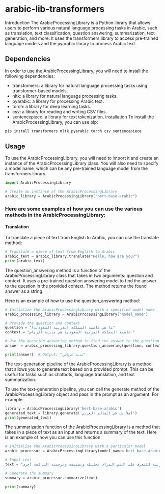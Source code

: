 # arabic-lib-transformers
Introduction
The ArabicProcessingLibrary is a Python library that allows users to perform various natural language processing tasks in Arabic, such as translation, text classification, question answering, summarization, text generation, and more. It uses the transformers library to access pre-trained language models and the pyarabic library to process Arabic text.

## Dependencies
In order to use the ArabicProcessingLibrary, you will need to install the following dependencies:

* transformers: a library for natural language processing tasks using transformer-based models.
* nltk: a library for natural language processing tasks.
* pyarabic: a library for processing Arabic text.
* torch: a library for deep learning tasks.
* csv: a library for reading and writing CSV files.
* sentencepiece: a library for text tokenization.
Installation
To install the ArabicProcessingLibrary, you can use pip:

```sh
pip install transformers nltk pyarabic torch csv sentencepiece
```

## Usage
To use the ArabicProcessingLibrary, you will need to import it and create an instance of the ArabicProcessingLibrary class. You will also need to specify a model name, which can be any pre-trained language model from the transformers library.
```python
import ArabicProcessingLibrary

# Create an instance of the ArabicProcessingLibrary
arabic_library = ArabicProcessingLibrary("bert-base-arabic")
```
### Here are some examples of how you can use the various methods in the ArabicProcessingLibrary:

#### Translation
To translate a piece of text from English to Arabic, you can use the translate method:
```python
# Translate a piece of text from English to Arabic
arabic_text = arabic_library.translate("Hello, how are you?")
print(arabic_text)
```
The question_answering method is a function of the ArabicProcessingLibrary class that takes in two arguments: question and context. It uses a pre-trained question answering model to find the answer to the question in the provided context. The method returns the found answer as a string.

Here is an example of how to use the question_answering method:
```python
# Initialize the ArabicProcessingLibrary with a specified model name
arabic_processing_library = ArabicProcessingLibrary("model_name")

# Provide the question and context
question = "ما هي عاصمة المملكة العربية السعودية؟"
context = "عاصمة المملكة العربية السعودية هي مدينة الرياض."

# Use the question_answering method to find the answer to the question in the context
answer = arabic_processing_library.question_answering(question, context)

print(answer)  # Output: "مدينة الرياض"
```
The text-generation pipeline of the ArabicProcessingLibrary is a method that allows you to generate text based on a provided prompt. This can be useful for tasks such as chatbots, language translation, and text summarization.

To use the text-generation pipeline, you can call the generate method of the ArabicProcessingLibrary object and pass in the prompt as an argument. For example:
```python
library = ArabicProcessingLibrary('bert-base-arabic')
generated_text = library.generate('أهلاً بك في العالم العربي')
print(generated_text)
```
The summarization function of the ArabicProcessingLibrary is a method that takes in a piece of text as an input and returns a summary of the text. Here is an example of how you can use this function:

```python
# Initialize the ArabicProcessingLibrary with a particular model
arabic_processor = ArabicProcessingLibrary(model_name='bert-base-arabic')

# Input text
text = "عندما يتم التعامل مع النص العربي، فإن المعالجة اللغوية هي مهمة هامة في تحليل النص. وتتضمن هذه المهمة العديد من الإجراءات التي تساعد في تحليل العبارات والجمل وتحديد المعاني الخاصة بها. كما يتم استخدام معالجة اللغة العربية للتعرف على النص المراد تحليله وتصنيفه وترجمته إلى لغة أخرى."

# Generate the summary
summary = arabic_processor.summarize(text)

print(summary)
```
